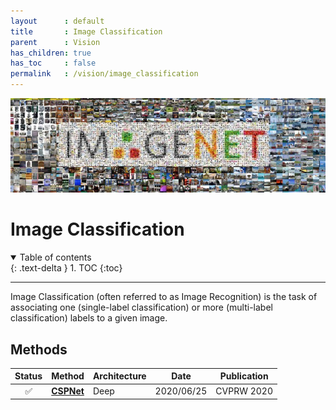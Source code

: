 ```yaml
---
layout      : default
title       : Image Classification
parent		: Vision
has_children: true
has_toc     : false
permalink   : /vision/image_classification
---
```


![data/image_classification.png](data/image_classification.png)

# Image Classification

<details open markdown="block">
  <summary>Table of contents</summary>
  {: .text-delta }
  1. TOC
  {:toc}
</details>

---

Image Classification (often referred to as Image Recognition) is the task of
associating one (single-label classification) or more (multi-label
classification) labels to a given image.

## Methods

| Status | Method                  | Architecture | Date       | Publication     |
|:------:|-------------------------|--------------|------------|-----------------|
|   ✅    | [**CSPNet**](cspnet.md) | Deep         | 2020/06/25 | CVPRW&nbsp;2020 |
